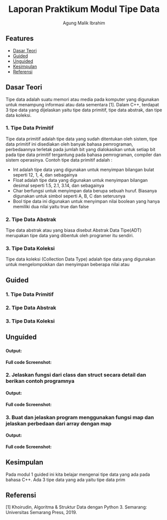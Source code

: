 # <h1 align="center">Laporan Praktikum Modul Tipe Data</h1>
<p align="center">Agung Malik Ibrahim</p>

## Features

- [Dasar Teori](#dasar-teori)
- [Guided](#guided)
- [Unguided](#unguided)
- [Kesimpulan](#kesimpulan)
- [Referensi](#referensi)

## Dasar Teori

Tipe data adalah suatu memori atau media pada komputer yang digunakan untuk menampung informasi atau data sementara [1]. Dalam C++, terdapat 3 tipe data yang dijelaskan yaitu tipe data primitif, tipe data abstrak, dan tipe data koleksi.

### 1. Tipe Data Primitif
Tipe data primitif adalah tipe data yang sudah ditentukan oleh sistem, tipe data primitif ini disediakan oleh banyak bahasa pemrograman, perbedaannya terletak pada jumlah bit yang dialokasikan untuk setiap bit pada tipe data primitif tergantung pada bahasa pemrograman, compiler dan sistem operasinya. Contoh tipe data primitif adalah :
- Int adalah tipe data yang digunakan untuk menyimpan bilangan bulat seperti 12, 1, 4, dan sebagainya
- Float adalah tipe data yang digunakan untuk menyimpan bilangan desimal seperti 1.5, 2.1, 3.14, dan sebagainya
- Char berfungsi untuk menyimpan data berupa sebuah huruf. Biasanya digunakan untuk simbol seperti A, B, C dan seterusnya
- Bool tipe data ini digunakan untuk menyimpan nilai boolean yang hanya memiliki dua nilai yaitu true dan false

### 2. Tipe Data Abstrak
Tipe data abstrak atau yang biasa disebut Abstrak Data Tipe(ADT) merupakan tipe data yang dibentuk oleh programer itu sendiri. 
### 3. Tipe Data Koleksi
Tipe data koleksi (Collection Data Type) adalah tipe data yang digunakan untuk mengelompokkan dan menyimpan beberapa nilai atau 
## Guided 

### 1. Tipe Data Primitif


### 2. Tipe Data Abstrak



### 3. Tipe Data Koleksi


## Unguided 

### 
#### Output:

#### Full code Screenshot:

### 2. Jelaskan fungsi dari class dan struct secara detail dan berikan contoh programnya

#### Output:

#### Full code Screenshot:

### 3. Buat dan jelaskan program menggunakan fungsi map dan jelaskan perbedaan dari array dengan map

#### Output:

#### Full code Screenshot:



## Kesimpulan
Pada modul 1 guided ini kita belajar mengenai tipe data yang ada pada bahasa C++. Ada 3 tipe data yang ada yaitu tipe data prim



## Referensi
[1] Khoirudin, Algoritma & Struktur Data dengan Python 3. Semarang: Universitas Semarang Press, 2019.
